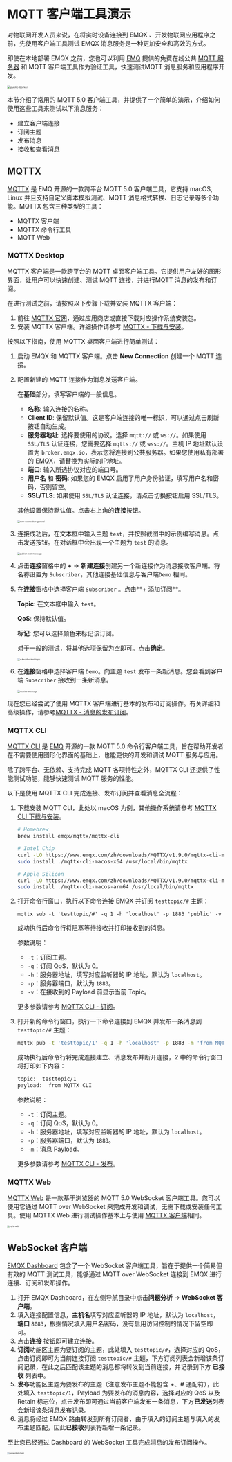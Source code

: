 # MQTT 客户端工具演示

对物联网开发人员来说，在将实时设备连接到 EMQX 、开发物联网应用程序之前，先使用客户端工具测试 EMQX 消息服务是一种更加安全和高效的方式。

即使在本地部署 EMQX 之前，您也可以利用 [EMQ](https://www.emqx.com/) 提供的免费在线公共 [MQTT 服务器](https://www.emqx.com/zh/mqtt/public-mqtt5-broker) 和 MQTT 客户端工具作为验证工具，快速测试MQTT 消息服务和应用程序开发。

<img src="./assets/public-borker.png" alt="public-borker" style="zoom:45%;" />

本节介绍了常用的 MQTT 5.0 客户端工具，并提供了一个简单的演示，介绍如何使用这些工具来测试以下消息服务：

- 建立客户端连接
- 订阅主题
- 发布消息
- 接收和查看消息

## MQTTX

[MQTTX](https://mqttx.app/zh) 是 EMQ 开源的一款跨平台 MQTT 5.0 客户端工具，它支持 macOS, Linux 并且支持自定义脚本模拟测试、MQTT 消息格式转换、日志记录等多个功能。MQTTX 包含三种类型的工具：

- MQTTX 客户端
- MQTTX 命令行工具
- MQTT Web

### MQTTX Desktop

MQTTX 客户端是一款跨平台的 MQTT 桌面客户端工具。它提供用户友好的图形界面，让用户可以快速创建、测试 MQTT 连接，并进行MQTT 消息的发布和订阅。

在进行测试之前，请按照以下步骤下载并安装 MQTTX 客户端：

1. 前往 [MQTTX 官网](https://mqttx.app/zh)，通过应用商店或直接下载对应操作系统安装包。
1. 安装 MQTTX 客户端。详细操作请参考 [MQTTX - 下载与安装](https://mqttx.app/zh/docs/downloading-and-installation)。

按照以下指南，使用 MQTTX 桌面客户端进行简单测试：

1. 启动 EMQX 和 MQTTX 客户端。点击 **New Connection** 创建一个 MQTT 连接。

2. 配置新建的 MQTT 连接作为消息发送客户端。

   在**基础**部分，填写客户端的一般信息。

   - **名称**: 输入连接的名称。
   - **Client ID**: 保留默认值。这是客户端连接的唯一标识，可以通过点击刷新按钮自动生成。
   - **服务器地址**: 选择要使用的协议。选择 `mqtt://` 或 `ws://`。如果使用 `SSL/TLS` 认证连接，您需要选择 `mqtts://` 或 `wss://`。主机 IP 地址默认设置为 `broker.emqx.io`，表示您将连接到公共服务器。如果您使用私有部署的 EMQX，请替换为实际的IP地址。
   - **端口**: 输入所选协议对应的端口号。
   - **用户名** 和 **密码**: 如果您的 EMQX 启用了用户身份验证，填写用户名和密码，否则留空。
   - **SSL/TLS**: 如果使用 `SSL/TLS` 认证连接，请点击切换按钮启用 SSL/TLS。

   其他设置保持默认值。点击右上角的**连接**按钮。

   <img src="./assets/new-connection-general.png" alt="new-connection-general" style="zoom:35%;" />

3. 连接成功后，在文本框中输入主题 `test`，并按照截图中的示例编写消息。点击发送按钮。在对话框中会出现一个主题为 `test` 的消息。

   <img src="./assets/publish-test-message.png" alt="publish-test-message" style="zoom:35%;" />

4. 点击**连接**窗格中的 **+** -> **新建连接**创建另一个新连接作为消息接收客户端。将名称设置为 `Subscriber`，其他连接基础信息与客户端`Demo` 相同。

5. 在**连接**窗格中选择客户端 `Subscriber` 。点击**+ 添加订阅**。

   **Topic**: 在文本框中输入 `test`。

   **QoS**: 保持默认值。

   **标记**: 您可以选择颜色来标记该订阅。

   对于一般的测试，将其他选项保留为空即可。点击**确定**。

   <img src="./assets/subscribe-test-topic.png" alt="subscribe-test-topic" style="zoom:35%;" />

6. 在**连接**窗格中选择客户端 `Demo`。向主题 `test` 发布一条新消息。您会看到客户端 `Subscriber` 接收到一条新消息。

   <img src="./assets/receive-message.png" alt="receive-message" style="zoom:35%;" />

现在您已经尝试了使用 MQTTX 客户端进行基本的发布和订阅操作。有关详细和高级操作，请参考[MQTTX - 消息的发布订阅](https://mqttx.app/zh/docs/get-started#%E6%B6%88%E6%81%AF%E7%9A%84%E5%8F%91%E5%B8%83%E8%AE%A2%E9%98%85)。

### MQTTX CLI

[MQTTX CLI](https://mqttx.app/zh/cli) 是 [EMQ](https://www.emqx.com/zh) 开源的一款 MQTT 5.0 命令行客户端工具，旨在帮助开发者在不需要使用图形化界面的基础上，也能更快的开发和调试 MQTT 服务与应用。

除了跨平台、无依赖、支持完成 MQTT 各项特性之外，MQTTX CLI 还提供了性能测试功能，能够快速测试 MQTT 服务的性能。

以下是使用 MQTTX CLI 完成连接、发布订阅并查看消息全流程：

1. 下载安装 MQTT CLI，此处以 macOS 为例，其他操作系统请参考 [MQTTX CLI 下载与安装](https://mqttx.app/zh/docs/cli/downloading-and-installation)。

   ```bash
   # Homebrew
   brew install emqx/mqttx/mqttx-cli
   
   # Intel Chip
   curl -LO https://www.emqx.com/zh/downloads/MQTTX/v1.9.0/mqttx-cli-macos-x64
   sudo install ./mqttx-cli-macos-x64 /usr/local/bin/mqttx
   
   # Apple Silicon
   curl -LO https://www.emqx.com/zh/downloads/MQTTX/v1.9.0/mqttx-cli-macos-arm64
   sudo install ./mqttx-cli-macos-arm64 /usr/local/bin/mqttx
   ```


2. 打开命令行窗口，执行以下命令连接 EMQX 并订阅 `testtopic/#` 主题：

   ```shell
   mqttx sub -t 'testtopic/#' -q 1 -h 'localhost' -p 1883 'public' -v
   ```

   成功执行后命令行将阻塞等待接收并打印接收到的消息。

   参数说明：

   - `-t`：订阅主题。
   - `-q`：订阅 QoS，默认为 0。
   - `-h`：服务器地址，填写对应监听器的 IP 地址，默认为 `localhost`。
   - `-p`：服务器端口，默认为 `1883`。
   - `-v`：在接收到的 Payload 前显示当前 Topic。

   更多参数请参考 [MQTTX CLI - 订阅](https://mqttx.app/zh/docs/cli/get-started#%E8%AE%A2%E9%98%85)。

3. 打开新的命令行窗口，执行一下命令连接到 EMQX 并发布一条消息到 `testtopic/#` 主题：

   ```bash
   mqttx pub -t 'testtopic/1' -q 1 -h 'localhost' -p 1883 -m 'from MQTTX CLI'
   ```

   成功执行后命令行将完成连接建立、消息发布并断开连接，2 中的命令行窗口将打印如下内容：

   ```bash
   topic:  testtopic/1
   payload:  from MQTTX CLI
   ```

    参数说明：

   - `-t`：订阅主题。
   - `-q`：订阅 QoS，默认为 0。
   - `-h`：服务器地址，填写对应监听器的 IP 地址，默认为 `localhost`。
   - `-p`：服务器端口，默认为 `1883`。
   - `-m`：消息 Payload。

   更多参数请参考 [MQTTX CLI - 发布](https://mqttx.app/zh/docs/cli/get-started#%E5%8F%91%E5%B8%83)。

### MQTTX Web

[MQTTX Web](https://mqttx.app/zh/web) 是一款基于浏览器的 MQTT 5.0 WebSocket 客户端工具。您可以使用它通过 MQTT over WebSocket 来完成开发和调试，无需下载或安装任何工具。使用 MQTTX Web 进行测试操作基本上与使用 [MQTTX 客户端](#mqttx-客户端)相同。

<img src="./assets/mqttx-web.png" alt="mqttx-web" style="zoom:30%;" />

## WebSocket 客户端

[EMQX Dashboard](../dashboard/introduction.md) 包含了一个 WebSocket 客户端工具，旨在于提供一个简易但有效的 MQTT 测试工具，能够通过 MQTT over WebSocket 连接到 EMQX 进行连接、订阅和发布操作。

1. 打开 EMQX Dashboard，在左侧导航目录中点击**问题分析** -> **WebSocket 客户端**。
2. 填入连接配置信息，**主机名**填写对应监听器的 IP 地址，默认为 `localhost`，**端口** `8083`，根据情况填入用户名密码，没有启用访问控制的情况下留空即可。
3. 点击**连接** 按钮即可建立连接。
4. **订阅**功能区主题为要订阅的主题，此处填入 `testtopic/#`，选择对应的 QoS，点击订阅即可为当前连接订阅 `testtopic/#` 主题，下方订阅列表会新增该条订阅记录，在此之后匹配该主题的消息都将转发到当前连接，并记录到下方 **已接收** 列表中。
5. **发布**功能区主题为要发布的主题（注意发布主题不能包含 +、# 通配符），此处填入 `testtopic/1`，Payload 为要发布的消息内容，选择对应的 QoS 以及 Retain 标志位，点击发布即可通过当前客户端发布一条消息，下方**已发送**列表会新增该条消息发布记录。
6. 消息将经过 EMQX 路由转发到所有订阅者，由于填入的订阅主题与填入的发布主题匹配，因此**已接收**列表将新增一条记录。

至此您已经通过 Dashboard 的 WebSocket 工具完成消息的发布订阅操作。

<img src="./assets/websocket-client.png" alt="websocket-client" style="zoom:30%;" />
